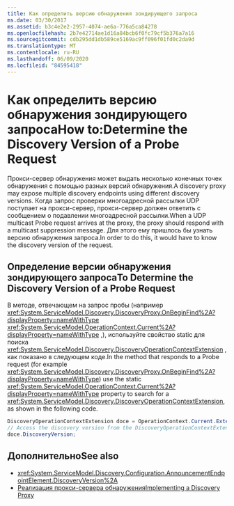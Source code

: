 ```yaml
---
title: Как определить версию обнаружения зондирующего запроса
ms.date: 03/30/2017
ms.assetid: b3c4e2e2-2957-4074-ae6a-776a5ca84278
ms.openlocfilehash: 2b7e42714ae1d16a84bcb6f0fc79cf5b376a7a16
ms.sourcegitcommit: cdb295dd1db589ce5169ac9ff096f01fd0c2da9d
ms.translationtype: MT
ms.contentlocale: ru-RU
ms.lasthandoff: 06/09/2020
ms.locfileid: "84595418"
---
```

# <a name="how-todetermine-the-discovery-version-of-a-probe-request"></a><span data-ttu-id="9c3bd-102">Как определить версию обнаружения зондирующего запроса</span><span class="sxs-lookup"><span data-stu-id="9c3bd-102">How to:Determine the Discovery Version of a Probe Request</span></span>

<span data-ttu-id="9c3bd-103">Прокси-сервер обнаружения может выдать несколько конечных точек обнаружения с помощью разных версий обнаружения.</span><span class="sxs-lookup"><span data-stu-id="9c3bd-103">A discovery proxy may expose multiple discovery endpoints using different discovery versions.</span></span> <span data-ttu-id="9c3bd-104">Когда запрос проверки многоадресной рассылки UDP поступает на прокси-сервер, прокси-сервер должен ответить с сообщением о подавлении многоадресной рассылки.</span><span class="sxs-lookup"><span data-stu-id="9c3bd-104">When a UDP multicast Probe request arrives at the proxy, the proxy should respond with a multicast suppression message.</span></span> <span data-ttu-id="9c3bd-105">Для этого ему пришлось бы узнать версию обнаружения запроса.</span><span class="sxs-lookup"><span data-stu-id="9c3bd-105">In order to do this, it would have to know the discovery version of the request.</span></span>

## <a name="to-determine-the-discovery-version-of-a-probe-request"></a><span data-ttu-id="9c3bd-106">Определение версии обнаружения зондирующего запроса</span><span class="sxs-lookup"><span data-stu-id="9c3bd-106">To Determine the Discovery Version of a Probe Request</span></span>

<span data-ttu-id="9c3bd-107">В методе, отвечающем на запрос пробы (например <xref:System.ServiceModel.Discovery.DiscoveryProxy.OnBeginFind%2A?displayProperty=nameWithType> <xref:System.ServiceModel.OperationContext.Current%2A?displayProperty=nameWithType> ,), используйте свойство static для поиска <xref:System.ServiceModel.Discovery.DiscoveryOperationContextExtension> , как показано в следующем коде.</span><span class="sxs-lookup"><span data-stu-id="9c3bd-107">In the method that responds to a Probe request (for example <xref:System.ServiceModel.Discovery.DiscoveryProxy.OnBeginFind%2A?displayProperty=nameWithType>) use the static <xref:System.ServiceModel.OperationContext.Current%2A?displayProperty=nameWithType> property to search for a <xref:System.ServiceModel.Discovery.DiscoveryOperationContextExtension>, as shown in the following code.</span></span>

```csharp
DiscoveryOperationContextExtension doce = OperationContext.Current.Extensions.Find<DiscoveryOperationContextExtension>();
// Access the discovery version from the DiscoveryOperationContextExtension
doce.DiscoveryVersion;
```

## <a name="see-also"></a><span data-ttu-id="9c3bd-108">Дополнительно</span><span class="sxs-lookup"><span data-stu-id="9c3bd-108">See also</span></span>

- <xref:System.ServiceModel.Discovery.Configuration.AnnouncementEndpointElement.DiscoveryVersion%2A>
- [<span data-ttu-id="9c3bd-109">Реализация прокси-сервера обнаружения</span><span class="sxs-lookup"><span data-stu-id="9c3bd-109">Implementing a Discovery Proxy</span></span>](implementing-a-discovery-proxy.md)
